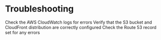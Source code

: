 # Troubleshooting

Check the AWS CloudWatch logs for errors
Verify that the S3 bucket and CloudFront distribution are correctly configured
Check the Route 53 record set for any errors